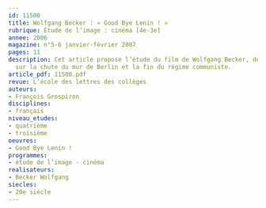 ```yaml
---
id: 11500
title: Wolfgang Becker : « Good Bye Lenin ! »
rubrique: Étude de l’image : cinéma [4e-3e]
annee: 2006
magazine: n°5-6 janvier-février 2007
pages: 11
description: Cet article propose l’étude du film de Wolfgang Becker, de Wolfgang Becker,
  sur la chute du mur de Berlin et la fin du régime communiste.
article_pdf: 11500.pdf
revue: L’école des lettres des collèges
auteurs:
- François Grospiron
disciplines:
- français
niveau_etudes:
- quatrième
- troisième
oeuvres:
- Good Bye Lenin !
programmes:
- étude de l’image - cinéma
realisateurs:
- Becker Wolfgang
siecles:
- 20e siècle
---
```

